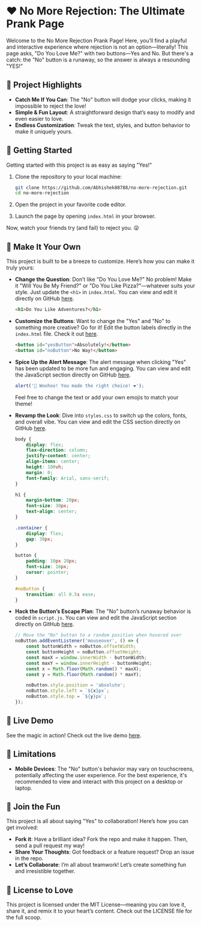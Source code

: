 # ❤️ No More Rejection: The Ultimate Prank Page

Welcome to the No More Rejection Prank Page! Here, you’ll find a playful and interactive experience where rejection is not an option—literally! This page asks, "Do You Love Me?" with two buttons—Yes and No. But there's a catch: the "No" button is a runaway, so the answer is always a resounding "YES!"

## 🎉 Project Highlights
- **Catch Me If You Can**: The "No" button will dodge your clicks, making it impossible to reject the love!
- **Simple & Fun Layout**: A straightforward design that’s easy to modify and even easier to love.
- **Endless Customization**: Tweak the text, styles, and button behavior to make it uniquely yours.

## 🚀 Getting Started
Getting started with this project is as easy as saying "Yes!"

1. Clone the repository to your local machine:

    ```sh
    git clone https://github.com/Abhishek88788/no-more-rejection.git
    cd no-more-rejection
    ```

2. Open the project in your favorite code editor.
3. Launch the page by opening `index.html` in your browser.

Now, watch your friends try (and fail) to reject you. 😜

## 🎨 Make It Your Own
This project is built to be a breeze to customize. Here’s how you can make it truly yours:

- **Change the Question**: Don’t like "Do You Love Me?" No problem! Make it "Will You Be My Friend?" or "Do You Like Pizza?"—whatever suits your style. Just update the `<h1>` in `index.html`. You can view and edit it directly on GitHub [here](https://github.com/Abhishek88788/no-more-rejection/blob/main/index.html#L7).

    ```html
    <h1>Do You Like Adventures?</h1>
    ```

- **Customize the Buttons**: Want to change the "Yes" and "No" to something more creative? Go for it! Edit the button labels directly in the `index.html` file. Check it out [here](https://github.com/Abhishek88788/no-more-rejection/blob/main/index.html#L8-L9).

    ```html
    <button id="yesButton">Absolutely!</button>
    <button id="noButton">No Way!</button>
    ```

- **Spice Up the Alert Message**: The alert message when clicking "Yes" has been updated to be more fun and engaging. You can view and edit the JavaScript section directly on GitHub [here](https://github.com/Abhishek88788/no-more-rejection/blob/main/script.js#L3).

    ```javascript
    alert('🎉 Woohoo! You made the right choice! ❤️');
    ```

    Feel free to change the text or add your own emojis to match your theme!

- **Revamp the Look**: Dive into `styles.css` to switch up the colors, fonts, and overall vibe. You can view and edit the CSS section directly on GitHub [here](https://github.com/Abhishek88788/no-more-rejection/blob/main/styles.css#L1).

    ```css
    body {
        display: flex;
        flex-direction: column;
        justify-content: center;
        align-items: center;
        height: 100vh;
        margin: 0;
        font-family: Arial, sans-serif;
    }

    h1 {
        margin-bottom: 20px;
        font-size: 30px;
        text-align: center;
    }

    .container {
        display: flex;
        gap: 30px;
    }

    button {
        padding: 10px 20px;
        font-size: 16px;   
        cursor: pointer;
    }

    #noButton {
        transition: all 0.5s ease;
    }
    ```

- **Hack the Button’s Escape Plan**: The "No" button’s runaway behavior is coded in `script.js`. You can view and edit the JavaScript section directly on GitHub [here](https://github.com/Abhishek88788/no-more-rejection/blob/main/script.js#L10).

    ```javascript
    // Move the "No" button to a random position when hovered over
    noButton.addEventListener('mouseover', () => {
        const buttonWidth = noButton.offsetWidth;
        const buttonHeight = noButton.offsetHeight;
        const maxX = window.innerWidth - buttonWidth;
        const maxY = window.innerHeight - buttonHeight;
        const x = Math.floor(Math.random() * maxX);
        const y = Math.floor(Math.random() * maxY);

        noButton.style.position = 'absolute';
        noButton.style.left = `${x}px`;
        noButton.style.top = `${y}px`;
    });
    ```

## 🌟 Live Demo
See the magic in action! Check out the live demo [here](link-to-live-demo).

## 📱 Limitations
- **Mobile Devices**: The "No" button's behavior may vary on touchscreens, potentially affecting the user experience. For the best experience, it's recommended to view and interact with this project on a desktop or laptop.

## 🙌 Join the Fun
This project is all about saying "Yes" to collaboration! Here’s how you can get involved:
- **Fork it**: Have a brilliant idea? Fork the repo and make it happen. Then, send a pull request my way!
- **Share Your Thoughts**: Got feedback or a feature request? Drop an issue in the repo.
- **Let’s Collaborate**: I’m all about teamwork! Let’s create something fun and irresistible together.

## 📜 License to Love
This project is licensed under the MIT License—meaning you can love it, share it, and remix it to your heart’s content. Check out the LICENSE file for the full scoop.
